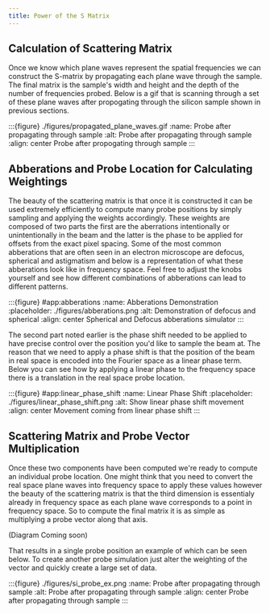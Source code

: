 ```yaml
---
title: Power of the S Matrix
---
```



## Calculation of Scattering Matrix
Once we know which plane waves represent the spatial frequencies we can construct the S-matrix by propagating each plane wave through the sample. The final matrix is the sample's width and height and the depth of the number of frequencies probed. Below is a gif that is scanning through a set of these plane waves after propogating through the silicon sample shown in previous sections.

:::{figure} ./figures/propagated_plane_waves.gif
:name: Probe after propagating through sample
:alt: Probe after propagating through sample
:align: center
Probe after propogating through sample
:::

## Abberations and Probe Location for Calculating Weightings
The beauty of the scattering matrix is that once it is constructed it can be used extremely efficiently to compute many probe positions by simply sampling and applying the weights accordingly. These weights are composed of two parts the first are the aberrations intentionally or unintentionally in the beam and the latter is the phase to be applied for offsets from the exact pixel spacing. Some of the most common abberations that are often seen in an electron microscope are defocus, spherical and astigmatism and below is a representation of what these abberations look like in frequency space. Feel free to adjust the knobs yourself and see how different combinations of abberations can lead to different patterns.

:::{figure} #app:abberations
:name: Abberations Demonstration
:placeholder: ./figures/abberations.png
:alt: Demonstration of defocus and spherical
:align: center
Spherical and Defocus abberations simulator
:::

The second part noted earlier is the phase shift needed to be applied to have precise control over the position you'd like to sample the beam at. The reason that we need to apply a phase shift is that the position of the beam in real space is encoded into the Fourier space as a linear phase term. Below you can see how by applying a linear phase to the frequency space there is a translation in the real space probe location.

:::{figure} #app:linear_phase_shift
:name: Linear Phase Shift
:placeholder: ./figures/linear_phase_shift.png
:alt: Show linear phase shift movement
:align: center
Movement coming from linear phase shift
:::

## Scattering Matrix and Probe Vector Multiplication
Once these two components have been computed we're ready to compute an individual probe location. One might think that you need to convert the real space plane waves into frequency space to apply these values however the beauty of the scattering matrix is that the third dimension is essentialy already in frequency space as each plane wave corresponds to a point in frequency space. So to compute the final matrix it is as simple as multiplying a probe vector along that axis.

(Diagram Coming soon)

That results in a single probe position an example of which can be seen below. To create another probe simulation just alter the weighting of the vector and quickly create a large set of data.

:::{figure} ./figures/si_probe_ex.png
:name: Probe after propagating through sample
:alt: Probe after propagating through sample
:align: center
Probe after propagating through sample
:::